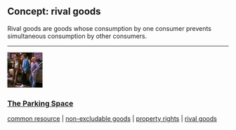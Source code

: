 ## Concept: rival goods

Rival goods are goods whose consumption by one consumer prevents simultaneous consumption by other consumers.

<hr>
<div class="clip-listing">
<img src="media/icons/parking_space.jpg" alt="The Parking Space icon">

### [The Parking Space](../clip/38/)

[common resource](/concept/common-resource/) | [non-excludable goods](/concept/non-excludable-goods/) | [property rights](/concept/property-rights/) | [rival goods](/concept/rival-goods/)
</div>

